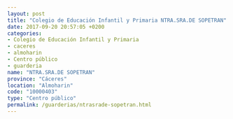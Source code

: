 ```yaml
---
layout: post
title: "Colegio de Educación Infantil y Primaria NTRA.SRA.DE SOPETRAN"
date: 2017-09-20 20:57:05 +0200
categories:
- Colegio de Educación Infantil y Primaria
- caceres
- almoharin
- Centro público
- guarderia
name: "NTRA.SRA.DE SOPETRAN"
province: "Cáceres"
location: "Almoharin"
code: "10000403"
type: "Centro público"
permalink: /guarderias/ntrasrade-sopetran.html
---
```


